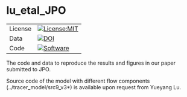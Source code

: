 # lu_etal_JPO
| | |
| ----- | ------- |
| License | [![License:MIT](https://img.shields.io/badge/License-MIT-lightgray.svg?style=flt-square)](https://opensource.org/licenses/MIT) |
| Data    | [![DOI](https://zenodo.org/badge/DOI/10.5281/zenodo.6886626.svg)](https://doi.org/10.5281/zenodo.6886626)
| Code    | [![Software]( )](https://github.com/yueyanglu/lu_etal_2022_JPO)|



The code and data to reproduce the results and figures in our paper submitted to JPO. 

Source code of the model with different flow components (../tracer_model/src9_v3*) is available upon request from Yueyang Lu.
